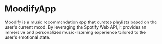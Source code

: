 # MoodifyApp
Moodify is a music recommendation app that curates playlists based on the user's current mood. By leveraging the Spotify Web API, it provides an immersive and personalized music-listening experience tailored to the user's emotional state.
